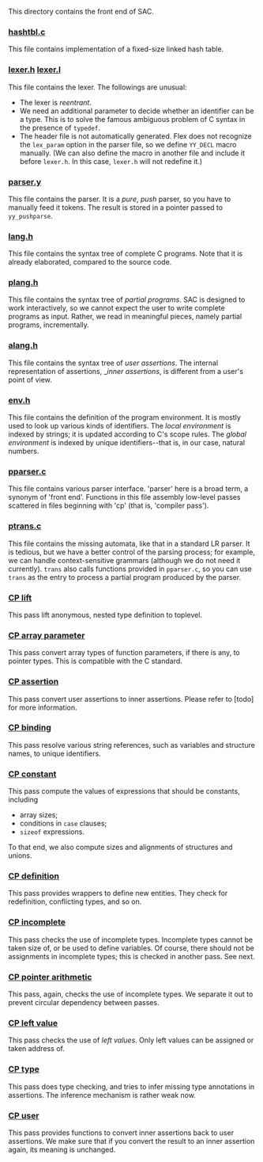 This directory contains the front end of SAC.

### [hashtbl.c](hashtbl.c)
This file contains implementation of a fixed-size linked hash table.

### [lexer.h](lexer.h) [lexer.l](lexer.l)
This file contains the lexer. The followings are unusual:
- The lexer is _reentrant_.
- We need an additional parameter to decide whether an identifier can be a
  type. This is to solve the famous ambiguous problem of C syntax in the presence
  of `typedef`.
- The header file is not automatically generated. Flex does not recognize the
  `lex_param` option in the parser file, so we define `YY_DECL` macro
  manually. (We can also define the macro in another file and include it before
  `lexer.h`. In this case, `lexer.h` will not redefine it.)

### [parser.y](parser.y)
This file contains the parser. It is a _pure_, _push_ parser, so you have to
manually feed it tokens. The result is stored in a pointer passed to
`yy_pushparse`.

### [lang.h](lang.h)
This file contains the syntax tree of complete C programs. Note that it is already
elaborated, compared to the source code.

### [plang.h](plang.h)
This file contains the syntax tree of _partial programs_. SAC is designed to work
interactively, so we cannot expect the user to write complete programs as
input. Rather, we read in meaningful pieces, namely partial programs,
incrementally.

### [alang.h](alang.h)
This file contains the syntax tree of _user assertions_. The internal
representation of assertions, __inner assertions_, is different from a user's
point of view.

### [env.h](env.h)
This file contains the definition of the program environment. It is mostly used
to look up various kinds of identifiers. The _local environment_ is indexed by
strings; it is updated according to C's scope rules. The _global environment_ is
indexed by unique identifiers--that is, in our case, natural numbers.

### [pparser.c](pparser.c)
This file contains various parser interface. 'parser' here is a broad term, a
synonym of 'front end'. Functions in this file assembly low-level passes
scattered in files beginning with 'cp' (that is, 'compiler pass').

### [ptrans.c](ptrans.c)
This file contains the missing automata, like that in a standard LR parser. It
is tedious, but we have a better control of the parsing process; for example, we
can handle context-sensitive grammars (although we do not need it
currently). `trans` also calls functions provided in `pparser.c`, so you can use
`trans` as the entry to process a partial program produced by the parser.

### [CP lift](cplift.c)
This pass lift anonymous, nested type definition to toplevel.

### [CP array parameter](cparrparam.c)
This pass convert array types of function parameters, if there is any, to
pointer types. This is compatible with the C standard.

### [CP assertion](cpassert.c)
This pass convert user assertions to inner assertions. Please refer to [todo]
for more information.

### [CP binding](cpbind.c)
This pass resolve various string references, such as variables and structure
names, to unique identifiers.

### [CP constant](cpconst.c)
This pass compute the values of expressions that should be
constants, including

- array sizes;
- conditions in `case` clauses;
- `sizeof` expressions.

To that end, we also compute sizes and alignments of structures and unions.

### [CP definition](cpdef.c)
This pass provides wrappers to define new entities. They check for redefinition,
conflicting types, and so on.

### [CP incomplete](cpincomplete.c)
This pass checks the use of incomplete types. Incomplete types cannot be taken
size of, or be used to define variables. Of course, there should not be
assignments in incomplete types; this is checked in another pass. See next.

### [CP pointer arithmetic](cpptrarith.c)
This pass, again, checks the use of incomplete types. We separate it out to
prevent circular dependency between passes.

### [CP left value](cplval.c)
This pass checks the use of _left values_. Only left values can be assigned or
taken address of.

### [CP type](cptype.c)
This pass does type checking, and tries to infer missing type annotations in
assertions. The inference mechanism is rather weak now.

### [CP user](cpuser.c)
This pass provides functions to convert inner assertions back to user
assertions. We make sure that if you convert the result to an inner assertion
again, its meaning is unchanged.
